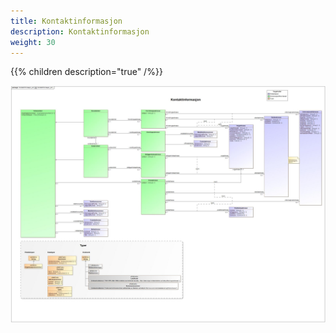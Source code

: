 ```yaml
---
title: Kontaktinformasjon
description: Kontaktinformasjon
weight: 30
---
```


{{% children description="true" /%}}


![Kontaktinformasjon](https://github.com/brreg/informasjonsmodeller/blob/main/enhetsregisteret/strukturmodeller/Kontaktinformasjon.jpg?raw=true)

